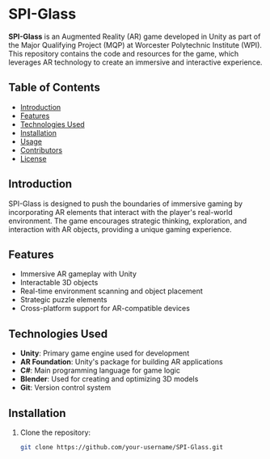 # SPI-Glass

**SPI-Glass** is an Augmented Reality (AR) game developed in Unity as part of the Major Qualifying Project (MQP) at Worcester Polytechnic Institute (WPI). This repository contains the code and resources for the game, which leverages AR technology to create an immersive and interactive experience.

## Table of Contents
- [Introduction](#introduction)
- [Features](#features)
- [Technologies Used](#technologies-used)
- [Installation](#installation)
- [Usage](#usage)
- [Contributors](#contributors)
- [License](#license)

## Introduction
SPI-Glass is designed to push the boundaries of immersive gaming by incorporating AR elements that interact with the player's real-world environment. The game encourages strategic thinking, exploration, and interaction with AR objects, providing a unique gaming experience.

## Features
- Immersive AR gameplay with Unity
- Interactable 3D objects
- Real-time environment scanning and object placement
- Strategic puzzle elements
- Cross-platform support for AR-compatible devices

## Technologies Used
- **Unity**: Primary game engine used for development
- **AR Foundation**: Unity's package for building AR applications
- **C#**: Main programming language for game logic
- **Blender**: Used for creating and optimizing 3D models
- **Git**: Version control system

## Installation
1. Clone the repository:
   ```bash
   git clone https://github.com/your-username/SPI-Glass.git
